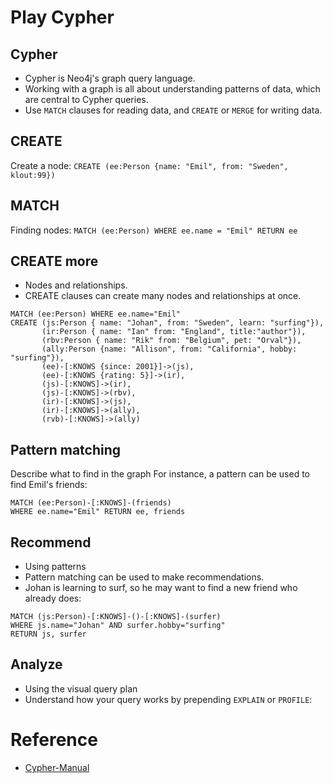 # Play Cypher

## Cypher
+ Cypher is Neo4j's graph query language.
+ Working with a graph is all about understanding patterns of data, which are central to Cypher queries.
+ Use `MATCH` clauses for reading data, and `CREATE` or `MERGE` for writing data.

## CREATE
Create a node: `CREATE (ee:Person {name: "Emil", from: "Sweden", klout:99})`

## MATCH
Finding nodes: `MATCH (ee:Person) WHERE ee.name = "Emil" RETURN ee`

## CREATE more
+ Nodes and relationships.
+ CREATE clauses can create many nodes and relationships at once.
```
MATCH (ee:Person) WHERE ee.name="Emil"
CREATE (js:Person { name: "Johan", from: "Sweden", learn: "surfing"}),
       (ir:Person { name: "Ian" from: "England", title:"author"}),
       (rbv:Person { name: "Rik" from: "Belgium", pet: "Orval"}),
       (ally:Person {name: "Allison", from: "California", hobby: "surfing"}),
       (ee)-[:KNOWS {since: 2001}]->(js),
       (ee)-[:KNOWS {rating: 5}]->(ir),
       (js)-[:KNOWS]->(ir),
       (js)-[:KNOWS]->(rbv),
       (ir)-[:KNOWS]->(js),
       (ir)-[:KNOWS]->(ally),
       (rvb)-[:KNOWS]->(ally)
```

## Pattern matching
Describe what to find in the graph
For instance, a pattern can be used to find Emil's friends:
```
MATCH (ee:Person)-[:KNOWS]-(friends)
WHERE ee.name="Emil" RETURN ee, friends
```

## Recommend
+ Using patterns
+ Pattern matching can be used to make recommendations.
+ Johan is learning to surf, so he may want to find a new friend who already does:

```
MATCH (js:Person)-[:KNOWS]-()-[:KNOWS]-(surfer)
WHERE js.name="Johan" AND surfer.hobby="surfing"
RETURN js, surfer
```

## Analyze
+ Using the visual query plan
+ Understand how your query works by prepending `EXPLAIN` or `PROFILE`:




# Reference
+ [Cypher-Manual](https://neo4j.com/docs/cypher-manual/current/)